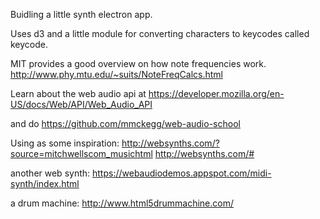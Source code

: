 Buidling a little synth electron app.

Uses d3 and a little module for converting characters to keycodes called keycode.



MIT provides a good overview on how note frequencies work. http://www.phy.mtu.edu/~suits/NoteFreqCalcs.html


Learn about the web audio api at https://developer.mozilla.org/en-US/docs/Web/API/Web_Audio_API

and do https://github.com/mmckegg/web-audio-school


Using as some inspiration:
http://websynths.com/?source=mitchwellscom_musichtml
http://websynths.com/#


another web synth:
https://webaudiodemos.appspot.com/midi-synth/index.html



a drum machine:
http://www.html5drummachine.com/
